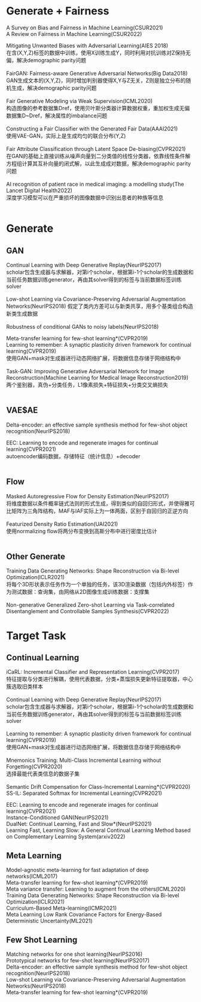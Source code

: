 # Generate + Fairness
A Survey on Bias and Fairness in Machine Learning(CSUR2021)<br>
A Review on Fairness in Machine Learning(CSUR2022)<br>

Mitigating Unwanted Biases with Adversarial Learning(AIES 2018)<br>
在含(X,Y,Z)标签的数据中训练，使用X训练生成Y，同时利用对抗训练对Z保持无偏，解决demographic parity问题<br><br>
FairGAN: Fairness-aware Generative Adversarial Networks(Big Data2018)<br>
GAN生成文本的(X,Y,Z)，同时增加判别器使得X,Y与Z无关，Z则是独立分布的随机生成，解决demographic parity问题<br><br>
Fair Generative Modeling via Weak Supervision(ICML2020)<br>
构造图像的参考数据集Dref，使用贝叶斯分类器计算数据权重，重加权生成无偏数据集D~Dref，解决属性的imbalance问题<br><br>
Constructing a Fair Classifier with the Generated Fair Data(AAAI2021)<br>
使用VAE-GAN，实际上是生成均匀的联合分布(Y,Z)<br><br>
Fair Attribute Classification through Latent Space De-biasing(CVPR2021)<br>
在GAN的基础上直接训练从噪声向量到二分类值的线性分类器，依靠线性条件解方程组计算其互补向量的闭式解，以此生成成对数据，解决demographic parity问题<br><br>
AI recognition of patient race in medical imaging: a modelling study(The Lancet Digital Health2022)<br>
深度学习模型可以在严重损坏的图像数据中识别出患者的种族等信息<br><br>

# Generate

## GAN
Continual Learning with Deep Generative Replay(NeurIPS2017)<br>
scholar包含生成器与求解器，对第i个scholar，根据第i-1个scholar的生成数据和当前任务数据训练generator，再由其solver得到的标签与当前数据标签训练solver<br><br>
Low-shot Learning via Covariance-Preserving Adversarial Augmentation Networks(NeurIPS2018)
假定了类内方差可以与新类共享，用多个基类组合构造新类生成数据<br><br>
Robustness of conditional GANs to noisy labels(NeurIPS2018)<br>

Meta-transfer learning for few-shot learning*(CVPR2019)<br>
Learning to remember: A synaptic plasticity driven framework for continual learning(CVPR2019)<br>
使用GAN+mask对生成器进行动态网络扩展，将数据信息存储于网络结构中<br><br>
Task-GAN: Improving Generative Adversarial Network for Image Reconstruction(Machine Learning for Medical Image Reconstruction2019)<br>
两个鉴别器，真伪+分类任务，L1像素损失+特征损失+分类交叉熵损失<br><br>

## VAE$AE
Delta-encoder: an effective sample synthesis method for few-shot object recognition(NeurIPS2018)<br>

EEC: Learning to encode and regenerate images for continual learning(CVPR2021)<br>
autoencoder编码数据，存储特征（统计信息）+decoder<br><br>

## Flow
Masked Autoregressive Flow for Density Estimation(NeurIPS2017)<br>
将维度数据以条件概率链式法则的形式生成，得到类似的自回归形式，并使得雅可比矩阵为三角阵结构，MAF与IAF实际上为一体两面，区别于自回归的正逆方向<br><br>
Featurized Density Ratio Estimation(UAI2021)<br>
使用normalizing flow将两分布变换到高斯分布中进行密度比估计<br><br>

## Other Generate
Training Data Generating Networks: Shape Reconstruction via Bi-level Optimization(ICLR2021)<br>
将每个3D形状表示任务作为一个单独的任务，该3D渲染数据（包括内外标签）作为测试数据：查询集，由网络从2D图像生成训练数据：支撑集<br><br>
Non-generative Generalized Zero-shot Learning via Task-correlated Disentanglement and Controllable Samples Synthesis(CVPR2022)<br>



# Target Task

## Continual Learning
iCaRL: Incremental Classifier and Representation Learning(CVPR2017)<br>
特征提取与分类进行解耦，使用代表数据，分类+蒸馏损失更新特征提取器，中心簇选取旧类样本<br><br>
Continual Learning with Deep Generative Replay(NeurIPS2017)<br>
scholar包含生成器与求解器，对第i个scholar，根据第i-1个scholar的生成数据和当前任务数据训练generator，再由其solver得到的标签与当前数据标签训练solver<br><br>
Learning to remember: A synaptic plasticity driven framework for continual learning(CVPR2019)<br>
使用GAN+mask对生成器进行动态网络扩展，将数据信息存储于网络结构中<br><br>
Mnemonics Training: Multi-Class Incremental Learning without Forgetting(CVPR2020)<br>
选择最能代表类信息的数据子集<br><br>
Semantic Drift Compensation for Class-Incremental Learning*(CVPR2020)<br>
SS-IL: Separated Softmax for Incremental Learning(CVPR2021)<br>

EEC: Learning to encode and regenerate images for continual learning(CVPR2021)<br>
Instance-Conditioned GAN(NeurIPS2021)<br>
DualNet: Continual Learning, Fast and Slow*(NeurIPS2021)<br>
Learning Fast, Learning Slow: A General Continual Learning Method based on Complementary Learning System(arxiv2022)<br>


## Meta Learning
Model-agnostic meta-learning for fast adaptation of deep networks(ICML2017)<br>
Meta-transfer learning for few-shot learning*(CVPR2019)<br>
Meta variance transfer: Learning to augment from the others(ICML2020)<br>
Training Data Generating Networks: Shape Reconstruction via Bi-level Optimization(ICLR2021)<br>
Curriculum-Based Meta-learning(ICMR2021)<br>
Meta Learning Low Rank Covariance Factors for Energy-Based Deterministic Uncertainty(ML2021)<br>

## Few Shot Learning
Matching networks for one shot learning(NeurIPS2016)<br>
Prototypical networks for few-shot learning(NeurIPS2017)<br>
Delta-encoder: an effective sample synthesis method for few-shot object recognition(NeurIPS2018)<br>
Low-shot Learning via Covariance-Preserving Adversarial Augmentation Networks(NeurIPS2018)<br>
Meta-transfer learning for few-shot learning*(CVPR2019)<br>
